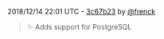 2018/12/14 22:01 UTC - [3c67b23](https://github.com/hassio-addons/addon-jupyterlab-lite/commit/3c67b23851cf6def170c05a3105ba4661faa41f6) by [@frenck](https://github.com/frenck)
> :sparkles: Adds support for PostgreSQL 

